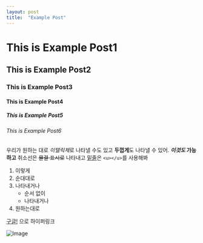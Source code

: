 ```yaml
---
layout: post
title:  "Example Post"
---
```


# This is Example Post1
## This is Example Post2
### This is Example Post3
#### This is Example Post4
##### This is Example Post5
###### This is Example Post6

우리가 원하는 대로 *이텔릭체*로 나타낼 수도 있고
**두껍게**도 나타낼 수 있어.
**_이것도_ 가능하고**
취소선은 ~~물결 표시로~~ 나타내고
<u>밑줄</u>은 `<u></u>`를 사용해봐

1. 이렇게
1. 순대대로
1. 나타내거나
    - 순서 없이
    - 나타내거나
1. 원하는대로

[구글!](https://google.com) 으로 하이퍼링크

![Image](https://img1.daumcdn.net/thumb/R800x0/?scode=mtistory2&fname=https%3A%2F%2Ft1.daumcdn.net%2Fcfile%2Ftistory%2F2712F94D5861CE2115)


